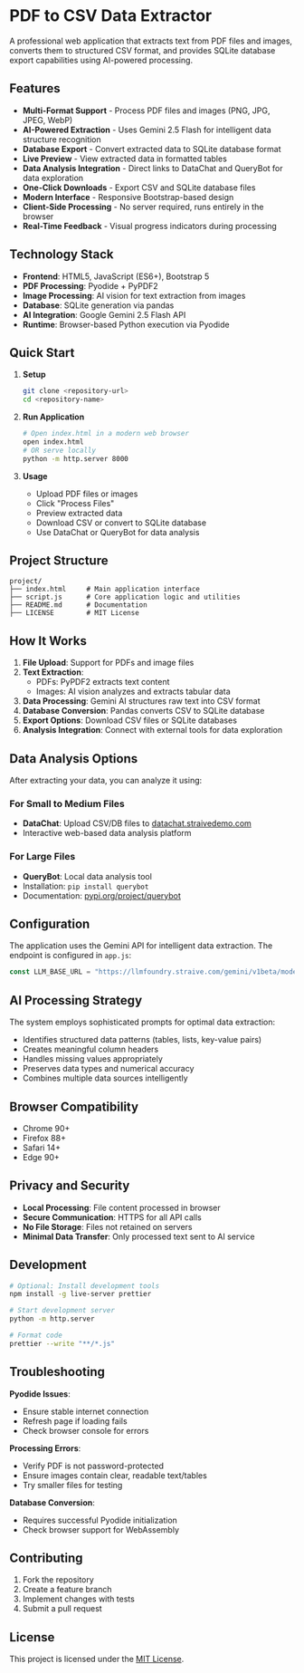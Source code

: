 # PDF to CSV Data Extractor

A professional web application that extracts text from PDF files and images, converts them to structured CSV format, and provides SQLite database export capabilities using AI-powered processing.

## Features

- **Multi-Format Support** - Process PDF files and images (PNG, JPG, JPEG, WebP)
- **AI-Powered Extraction** - Uses Gemini 2.5 Flash for intelligent data structure recognition
- **Database Export** - Convert extracted data to SQLite database format
- **Live Preview** - View extracted data in formatted tables
- **Data Analysis Integration** - Direct links to DataChat and QueryBot for data exploration
- **One-Click Downloads** - Export CSV and SQLite database files
- **Modern Interface** - Responsive Bootstrap-based design
- **Client-Side Processing** - No server required, runs entirely in the browser
- **Real-Time Feedback** - Visual progress indicators during processing

## Technology Stack

- **Frontend**: HTML5, JavaScript (ES6+), Bootstrap 5
- **PDF Processing**: Pyodide + PyPDF2
- **Image Processing**: AI vision for text extraction from images
- **Database**: SQLite generation via pandas
- **AI Integration**: Google Gemini 2.5 Flash API
- **Runtime**: Browser-based Python execution via Pyodide

## Quick Start

1. **Setup**
   ```bash
   git clone <repository-url>
   cd <repository-name>
   ```

2. **Run Application**
   ```bash
   # Open index.html in a modern web browser
   open index.html
   # OR serve locally
   python -m http.server 8000
   ```

3. **Usage**
   - Upload PDF files or images
   - Click "Process Files"
   - Preview extracted data
   - Download CSV or convert to SQLite database
   - Use DataChat or QueryBot for data analysis

## Project Structure

```
project/
├── index.html     # Main application interface
├── script.js      # Core application logic and utilities
├── README.md      # Documentation
├── LICENSE        # MIT License
```

## How It Works

1. **File Upload**: Support for PDFs and image files
2. **Text Extraction**: 
   - PDFs: PyPDF2 extracts text content
   - Images: AI vision analyzes and extracts tabular data
3. **Data Processing**: Gemini AI structures raw text into CSV format
4. **Database Conversion**: Pandas converts CSV to SQLite database
5. **Export Options**: Download CSV files or SQLite databases
6. **Analysis Integration**: Connect with external tools for data exploration

## Data Analysis Options

After extracting your data, you can analyze it using:

### For Small to Medium Files
- **DataChat**: Upload CSV/DB files to [datachat.straivedemo.com](https://datachat.straivedemo.com)
- Interactive web-based data analysis platform

### For Large Files
- **QueryBot**: Local data analysis tool
- Installation: `pip install querybot`
- Documentation: [pypi.org/project/querybot](https://pypi.org/project/querybot/)

## Configuration

The application uses the Gemini API for intelligent data extraction. The endpoint is configured in `app.js`:

```javascript
const LLM_BASE_URL = "https://llmfoundry.straive.com/gemini/v1beta/models/gemini-2.5-flash:generateContent";
```

## AI Processing Strategy

The system employs sophisticated prompts for optimal data extraction:

- Identifies structured data patterns (tables, lists, key-value pairs)
- Creates meaningful column headers
- Handles missing values appropriately
- Preserves data types and numerical accuracy
- Combines multiple data sources intelligently

## Browser Compatibility

- Chrome 90+
- Firefox 88+
- Safari 14+
- Edge 90+

## Privacy and Security

- **Local Processing**: File content processed in browser
- **Secure Communication**: HTTPS for all API calls
- **No File Storage**: Files not retained on servers
- **Minimal Data Transfer**: Only processed text sent to AI service

## Development

```bash
# Optional: Install development tools
npm install -g live-server prettier

# Start development server
python -m http.server

# Format code
prettier --write "**/*.js"
```

## Troubleshooting

**Pyodide Issues**:
- Ensure stable internet connection
- Refresh page if loading fails
- Check browser console for errors

**Processing Errors**:
- Verify PDF is not password-protected
- Ensure images contain clear, readable text/tables
- Try smaller files for testing

**Database Conversion**:
- Requires successful Pyodide initialization
- Check browser support for WebAssembly

## Contributing

1. Fork the repository
2. Create a feature branch
3. Implement changes with tests
4. Submit a pull request

## License

This project is licensed under the [MIT License](LICENSE).
